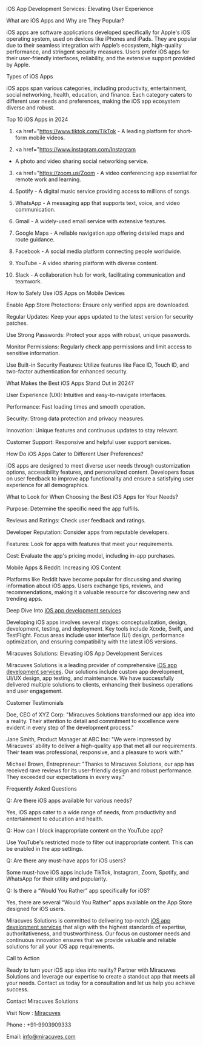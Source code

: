 iOS App Development Services: Elevating User Experience

What are iOS Apps and Why are They Popular?

iOS apps are software applications developed specifically for Apple's iOS operating system, used on devices like iPhones and iPads. They are popular due to their seamless integration with Apple’s ecosystem, high-quality performance, and stringent security measures. Users prefer iOS apps for their user-friendly interfaces, reliability, and the extensive support provided by Apple.

Types of iOS Apps

iOS apps span various categories, including productivity, entertainment, social networking, health, education, and finance. Each category caters to different user needs and preferences, making the iOS app ecosystem diverse and robust.

Top 10 iOS Apps in 2024

1. <a href="https://www.tiktok.com/TikTok</a> - A leading platform for short-form mobile videos.

2. <a href="https://www.instagram.com/Instagram</a>
 - A photo and video sharing social networking service.

3. <a href="https://zoom.us/Zoom</a> - A video conferencing app essential for remote work and learning.

4. Spotify - A digital music service providing access to millions of songs.

5. WhatsApp - A messaging app that supports text, voice, and video communication.

6. Gmail - A widely-used email service with extensive features.

7. Google Maps - A reliable navigation app offering detailed maps and route guidance.

8. Facebook - A social media platform connecting people worldwide.

9. YouTube - A video sharing platform with diverse content.

10. Slack - A collaboration hub for work, facilitating communication and teamwork.

How to Safely Use iOS Apps on Mobile Devices

Enable App Store Protections: Ensure only verified apps are downloaded.

Regular Updates: Keep your apps updated to the latest version for security patches.

Use Strong Passwords: Protect your apps with robust, unique passwords.

Monitor Permissions: Regularly check app permissions and limit access to sensitive information.

Use Built-in Security Features: Utilize features like Face ID, Touch ID, and two-factor authentication for enhanced security.

What Makes the Best iOS Apps Stand Out in 2024?

User Experience (UX): Intuitive and easy-to-navigate interfaces.

Performance: Fast loading times and smooth operation.

Security: Strong data protection and privacy measures.

Innovation: Unique features and continuous updates to stay relevant.

Customer Support: Responsive and helpful user support services.

How Do iOS Apps Cater to Different User Preferences?

iOS apps are designed to meet diverse user needs through customization options, accessibility features, and personalized content. Developers focus on user feedback to improve app functionality and ensure a 
satisfying user experience for all demographics.

What to Look for When Choosing the Best iOS Apps for Your Needs?

Purpose: Determine the specific need the app fulfills.

Reviews and Ratings: Check user feedback and ratings.

Developer Reputation: Consider apps from reputable developers.

Features: Look for apps with features that meet your requirements.

Cost: Evaluate the app's pricing model, including in-app purchases.

Mobile Apps & Reddit: Increasing iOS Content

Platforms like Reddit have become popular for discussing and sharing information about iOS apps. Users exchange tips, reviews, and recommendations, making it a valuable resource for discovering new and trending apps.

Deep Dive Into <a href="https://miracuves.com/custom-ios-app-development-services-miracuves-2024/">iOS app development services</a>

Developing iOS apps involves several stages: conceptualization, design, development, testing, and deployment. Key tools include Xcode, Swift, and TestFlight. Focus areas include user interface (UI) design, performance optimization, and ensuring compatibility with the latest iOS versions.

Miracuves Solutions: Elevating iOS App Development Services

Miracuves Solutions is a leading provider of comprehensive <a href="https://miracuves.com/custom-ios-app-development-services-miracuves-2024/">iOS app development services</a>. Our solutions include custom app development, UI/UX design, app testing, and maintenance. We have successfully delivered multiple solutions to clients, enhancing their business operations and user engagement.

Customer Testimonials

Doe, CEO of XYZ Corp: "Miracuves Solutions transformed our app idea into a reality. Their attention to detail and commitment to excellence were evident in every step of the development process."

Jane Smith, Product Manager at ABC Inc: "We were impressed by Miracuves' ability to deliver a high-quality app that met all our requirements. Their team was professional, responsive, and a pleasure to work with."

Michael Brown, Entrepreneur: "Thanks to Miracuves Solutions, our app has received rave reviews for its user-friendly design and robust performance. They exceeded our expectations in every way."

Frequently Asked Questions

Q: Are there iOS apps available for various needs? 

Yes, iOS apps cater to a wide range of needs, from productivity and entertainment to education and health.

Q: How can I block inappropriate content on the YouTube app? 

Use YouTube's restricted mode to filter out inappropriate content. This can be enabled in the app settings.

Q: Are there any must-have apps for iOS users?

 Some must-have iOS apps include TikTok, Instagram, Zoom, Spotify, and WhatsApp for their utility and popularity.

Q: Is there a “Would You Rather” app specifically for iOS? 

Yes, there are several “Would You Rather” apps available on the App Store designed for iOS users.

Miracuves Solutions is committed to delivering top-notch <a href="https://miracuves.com/custom-ios-app-development-services-miracuves-2024/">iOS app development services</a> that align with the highest standards of expertise, authoritativeness, and trustworthiness. Our focus on customer needs and continuous innovation ensures that we provide valuable and reliable solutions for all your iOS app requirements.

Call to Action

Ready to turn your iOS app idea into reality? Partner with Miracuves Solutions and leverage our expertise to create a standout app that meets all your needs. Contact us today for a consultation and let us help you achieve success.

Contact Miracuves Solutions

Visit Now : <a href="https://miracuves.com/">Miracuves</a>

Phone : +91-9903909333

Email: info@miracuves.com

